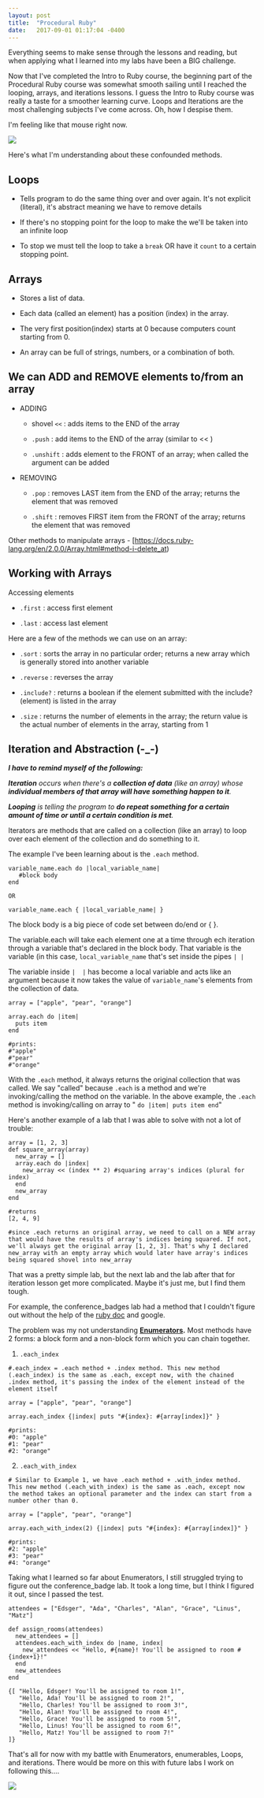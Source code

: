 ```yaml
---
layout: post
title:  "Procedural Ruby"
date:   2017-09-01 01:17:04 -0400
---
```



Everything seems to make sense through the lessons and reading, but when applying what I learned into my labs have been a BIG challenge.

Now that I've completed the Intro to Ruby course, the beginning part of the Procedural Ruby course was somewhat smooth sailing until I reached the looping, arrays, and iterations lessons. I guess the Intro to Ruby course was really a taste for a smoother learning curve. Loops and Iterations are the most challenging subjects I've come across. Oh, how I despise them.

I'm feeling like that mouse right now.

![](http://i.imgur.com/YRFyVhy.gif)

Here's what I'm understanding about these confounded methods.

## Loops

* Tells program to do the same thing over and over again. It's not explicit (literal), it's abstract meaning we have to remove details

* If there's no stopping point for the loop to make the we'll be taken into an infinite loop

* To stop we must tell the loop to take a ```break``` OR have it ```count``` to a certain stopping point.

## Arrays

* Stores a list of data.

* Each data (called an element) has a position (index) in the array.

* The very first position(index) starts at 0 because computers count starting from 0.

* An array can be full of strings, numbers, or a combination of both.

## We can ADD and REMOVE elements to/from an array

* ADDING
   * shovel ```<<```  : adds items to the END of the array
   
   * ```.push``` : add items to the END of the array (similar to  << )
   
   * ```.unshift``` : adds element to the FRONT of an array; when called the argument can be added

* REMOVING
   * ```.pop``` : removes LAST item from the END of the array; returns the element that was removed
   
   * ```.shift``` : removes FIRST item from the FRONT of the array; returns the element that was removed

Other methods to manipulate arrays - [https://docs.ruby-lang.org/en/2.0.0/Array.html#method-i-delete_at)

## Working with Arrays

Accessing elements
   * ```.first``` : access first element
   
   * ```.last``` : access last element

Here are a few of the methods we can use on an array:

* ```.sort``` : sorts the array in no particular order; returns a new array which is generally stored into another variable

* ```.reverse``` : reverses the array

* ```.include?``` : returns a boolean if the element submitted with the include?(element) is listed in the array

* ```.size``` : returns the number of elements in the array; the return value is the actual number of elements in the array, starting from 1


## Iteration and Abstraction (-_-)

***I have to remind myself of the following:***

***Iteration** occurs when there's a **collection of data** (like an array) whose **individual members of that array will have something happen to it**.*

***Looping** is telling the program to **do repeat something for a certain amount of time or until a certain condition is met**.*


Iterators are methods that are called on a collection (like an array) to loop over each element of the collection and do something to it.

The example I've been learning about is the ```.each``` method.

```
variable_name.each do |local_variable_name|
   #block body
end

OR

variable_name.each { |local_variable_name| }
```

The block body is a big piece of code set between do/end or { }.

The variable.each will take each element one at a time through ech iteration through a variable that's declared in the block body. That variable is the variable (in this case, ```local_variable_name``` that's set inside the pipes ```| |```

The variable inside ```|  |``` has become a local variable and acts like an argument because it now takes the value of ```variable_name```'s elements from the collection of data.

```
array = ["apple", "pear", "orange"]

array.each do |item|
  puts item
end

#prints:
#"apple"
#"pear"
#"orange"
```

With the ```.each``` method, it always returns the original collection that was called. We say "called" because ```.each``` is a method and we're invoking/calling the method on the variable. In the above example, the ```.each``` method is invoking/calling on array to " ``` do |item| puts item end ```"

Here's another example of a lab that I was able to solve with not a lot of trouble:

```
array = [1, 2, 3]
def square_array(array)
  new_array = []
  array.each do |index|
    new_array << (index ** 2) #squaring array's indices (plural for index)
  end
  new_array
end

#returns
[2, 4, 9]

#since .each returns an original array, we need to call on a NEW array that would have the results of array's indices being squared. If not, we'll always get the original array [1, 2, 3]. That's why I declared new_array with an empty array which would later have array's indices being squared shovel into new_array
```

That was a pretty simple lab, but the next lab and the lab after that for iteration lesson get more complicated. Maybe it's just me, but I find them tough.

For example, the conference_badges lab had a method that I couldn't figure out without the help of the [ruby doc](http://ruby-doc.org/core-2.1.2/Array.html#method-i-each) and google.

The problem was my not understanding **[Enumerators](http://ruby-doc.org/core-2.4.1/Enumerator.html#M000303).** Most methods have 2 forms: a block form and a non-block form which you can chain together.

1. ```.each_index```

```
#.each_index = .each method + .index method. This new method (.each_index) is the same as .each, except now, with the chained .index method, it's passing the index of the element instead of the element itself

array = ["apple", "pear", "orange"]

array.each_index {|index| puts "#{index}: #{array[index]}" }

#prints:
#0: "apple"
#1: "pear"
#2: "orange"
```

2. ```.each_with_index```

```
# Similar to Example 1, we have .each method + .with_index method. This new method (.each_with_index) is the same as .each, except now the method takes an optional parameter and the index can start from a number other than 0.

array = ["apple", "pear", "orange"]

array.each_with_index(2) {|index| puts "#{index}: #{array[index]}" }

#prints:
#2: "apple"
#3: "pear"
#4: "orange"
```

Taking what I learned so far about Enumerators, I still struggled trying to figure out the conference_badge lab. It took a long time, but I think I figured it out, since I passed the test.

```
attendees = ["Edsger", "Ada", "Charles", "Alan", "Grace", "Linus", "Matz"]

def assign_rooms(attendees)
  new_attendees = []
  attendees.each_with_index do |name, index|
    new_attendees << "Hello, #{name}! You'll be assigned to room #{index+1}!"
  end
  new_attendees
end

{[ "Hello, Edsger! You'll be assigned to room 1!",
   "Hello, Ada! You'll be assigned to room 2!",
   "Hello, Charles! You'll be assigned to room 3!",
   "Hello, Alan! You'll be assigned to room 4!",
   "Hello, Grace! You'll be assigned to room 5!",
   "Hello, Linus! You'll be assigned to room 6!",
   "Hello, Matz! You'll be assigned to room 7!"
]}
```


That's all for now with my battle with Enumerators, enumerables, Loops, and iterations. There would be more on this with future labs I work on following this....

![](http://i.imgur.com/d29Chjj.jpg)
